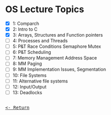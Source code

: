 # OS Lecture Topics

* [x] 1: Comparch
* [x] 2: Intro to C
* [x] 3: Arrays, Structures and Function pointers
* [ ] 4: Processes and Threads
* [ ] 5: P&T Race Conditions Semaphore Mutex
* [ ] 6: P&T Scheduling
* [ ] 7: Memory Management Address Space
* [ ] 8: MM Paging
* [ ] 9: MM Implementation Issues, Segmentation
* [ ] 10: File Systems
* [ ] 11: Alternative file systems
* [ ] 12: Input/Output
* [ ] 13: Deadlocks

[<kbd><br><- Return<br></kbd>](OS.md)
